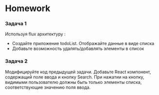 # Homework 

### Задача 1 
Используя flux архитектуру : 
* Создайте приложение todoList. Отображайте данные в виде списка 
* Добавьте возможность удалять/добавлять элементы в список 

### Задача 2 
Модифицируйте код предыдущей задачи. Добавьте React компонент, содержащий поле ввода и кнопку Search. При нажатии на кнопку,  видимыми пользователю должны быть только элементы списка, соответствующие значению поля ввода. 

